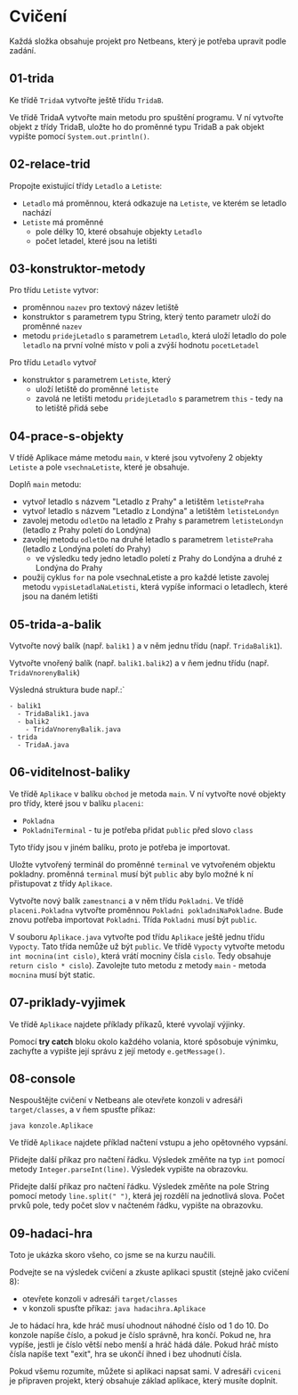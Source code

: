 # Cvičení

Každá složka obsahuje projekt pro Netbeans, který je potřeba upravit podle zadání. 

## 01-trida

Ke třídě `TridaA` vytvořte ještě třídu `TridaB`.

Ve třídě TridaA vytvořte main metodu pro spuštění programu. V ní vytvořte objekt z třídy TridaB, uložte ho do proměnné typu TridaB a pak objekt vypište pomocí `System.out.println()`.

## 02-relace-trid

Propojte existující třídy `Letadlo` a `Letiste`:

* `Letadlo` má proměnnou, která odkazuje na `Letiste`, ve kterém se letadlo nachází
* `Letiste` má proměnné
  * pole délky 10, které obsahuje objekty `Letadlo`
  * počet letadel, které jsou na letišti


## 03-konstruktor-metody

Pro třídu `Letiste` vytvor:
- proměnnou `nazev` pro textový název letiště
- konstruktor s parametrem typu String, který tento parametr uloží do proměnné `nazev`
- metodu `pridejLetadlo` s parametrem `Letadlo`, která uloží letadlo do pole `letadlo` na první volné místo v poli a zvýší hodnotu `pocetLetadel`

Pro třídu `Letadlo` vytvoř 

- konstruktor s parametrem `Letiste`, který
  - uloží letiště do proměnné `letiste`
  - zavolá ne letišti metodu `pridejLetadlo` s parametrem `this` - tedy na to letiště přidá sebe

## 04-prace-s-objekty

V třídě Aplikace máme metodu `main`, v které jsou vytvořeny 2 objekty `Letiste` a pole `vsechnaLetiste`, které je obsahuje.

Doplň `main` metodu:

- vytvoř letadlo s názvem "Letadlo z Prahy" a letištěm `letistePraha`
- vytvoř letadlo s názvem "Letadlo z Londýna" a letištěm `letisteLondyn`
- zavolej metodu `odletDo` na letadlo z Prahy s parametrem `letisteLondyn` (letadlo z Prahy poletí do Londýna) 
- zavolej metodu `odletDo` na druhé letadlo s parametrem `letistePraha` (letadlo z Londýna poletí do Prahy)
  - ve výsledku tedy jedno letadlo poletí z Prahy do Londýna a druhé z Londýna do Prahy
- použij cyklus `for` na pole vsechnaLetiste a pro každé letiste zavolej metodu `vypisLetadlaNaLetisti`, která vypíše informaci o letadlech, které jsou na daném letišti

## 05-trida-a-balik

Vytvořte nový balík (např. `balik1` ) a v něm jednu třídu (např. `TridaBalik1`).

Vytvořte vnořený balík (např. `balik1.balik2`) a v ňem jednu třídu (např. `TridaVnorenyBalik`)

Výsledná struktura bude např.:`

```
- balik1
  - TridaBalik1.java
  - balik2
    - TridaVnorenyBalik.java
- trida
  - TridaA.java
```

## 06-viditelnost-baliky

Ve třídě `Aplikace` v balíku `obchod` je metoda `main`. V ní vytvořte nové objekty pro třídy, které jsou v balíku `placeni`:

* `Pokladna`
* `PokladniTerminal` - tu je potřeba přidat `public` před slovo `class`

Tyto třídy jsou v jiném balíku, proto je potřeba je importovat.

Uložte vytvořený terminál do proměnné `terminal` ve vytvořeném objektu pokladny. proměnná `terminal` musí být `public` aby bylo možné k ní přistupovat z třídy `Aplikace`.

Vytvořte nový balík `zamestnanci` a v něm třídu `Pokladni`. Ve třídě `placeni.Pokladna` vytvořte proměnnou `Pokladni pokladniNaPokladne`. Bude znovu potřeba importovat `Pokladni`. Třída `Pokladni` musí být `public`.

V souboru `Aplikace.java` vytvořte pod třídu `Aplikace` ještě jednu třídu `Vypocty`. Tato třída nemůže už být `public`. Ve třídě `Vypocty` vytvořte metodu `int mocnina(int cislo)`, která vrátí mocniny čísla `cislo`. Tedy obsahuje `return cislo * cislo`). Zavolejte tuto metodu z metody `main` - metoda `mocnina` musí být static.

## 07-priklady-vyjimek

Ve třídě `Aplikace` najdete příklady příkazů, které vyvolají výjinky.

Pomocí **try catch** bloku okolo každého volania, ktoré spôsobuje výnimku, zachyťte a vypište její správu z její metody `e.getMessage()`.

## 08-console

Nespouštějte cvičení v Netbeans ale otevřete konzoli v adresáři `target/classes`, a v ňem spusťte příkaz:

```
java konzole.Aplikace
```

Ve třídě `Aplikace` najdete příklad načtení vstupu a jeho opětovného vypsání.

Přidejte další příkaz pro načtení řádku. Výsledek změňte na typ `int` pomocí metody `Integer.parseInt(line)`. Výsledek vypište na obrazovku.

Přidejte další příkaz pro načtení řádku. Výsledek změňte na pole String pomocí metody `line.split(" ")`, která jej rozdělí na jednotlivá slova. Počet prvků pole, tedy počet slov v načteném řádku, vypište na obrazovku.

## 09-hadaci-hra

Toto je ukázka skoro všeho, co jsme se na kurzu naučili.

Podvejte se na výsledek cvičení a zkuste aplikaci spustit (stejně jako cvičení 8):

* otevřete konzoli v adresáři `target/classes`
* v konzoli spusťte příkaz: `java hadacihra.Aplikace`

Je to hádací hra, kde hráč musí uhodnout náhodné číslo od 1 do 10. Do konzole napíše číslo, a pokud je číslo správně, hra končí. Pokud ne, hra vypíše, jestli je číslo větší nebo menší a hráč hádá dále. Pokud hráč místo čísla napíše text "exit", hra se ukončí ihned i bez uhodnutí čísla.

Pokud všemu rozumíte, můžete si aplikaci napsat sami. V adresáři `cviceni` je připraven projekt, který obsahuje základ aplikace, který musíte doplnit.